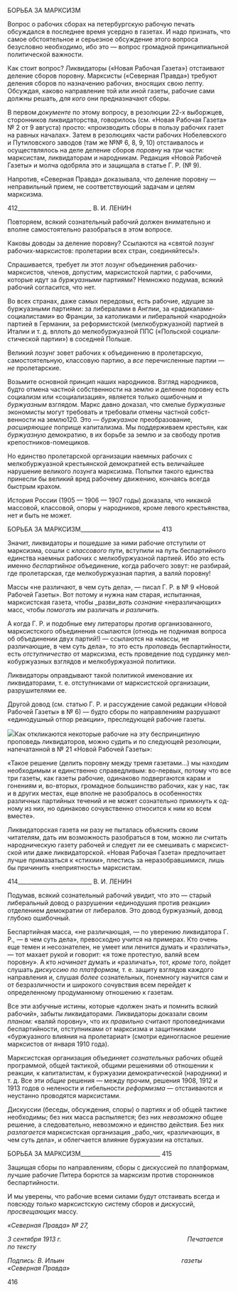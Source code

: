 БОРЬБА ЗА МАРКСИЗМ

Вопрос о рабочих сборах на петербургскую рабочую печать обсуждался в последнее время усердно в газетах. И надо признать, что самое обстоятельное и серьезное обсуж­дение этого вопроса безусловно необходимо, ибо это — вопрос громадной принципи­альной политической важности.

Как стоит вопрос? Ликвидаторы («Новая Рабочая Газета») отстаивают деление сбо­ров поровну. Марксисты («Северная Правда») требуют деления сборов по назначению рабочих, вносящих свою лепту. Обсуждая, каково направление той или иной газеты, рабочие сами должны решать, _для кого_ они предназначают сборы.

В первом _документе_ по этому вопросу, в резолюции 22-х выборжцев, сторонников ликвидаторства, говорилось (см. «Новая Рабочая Газета» № 2 от 9 августа) просто: «производить сборы в пользу рабочих газет на равных началах». Затем в резолюциях части рабочих Нобелевского и Путиловского заводов (там же №№ 6, 8, 9, 10) отстаива­лось и осуществлялось на деле деление сборов _поровну_ на _три_ части: марксистам, лик­видаторам и народникам. Редакция «Новой Рабочей Газеты» и молча одобряла это и защищала в статье Г. Р. (№ 9).

Напротив, «Северная Правда» доказывала, что деление поровну — неправильный прием, не соответствующий задачам и целям марксизма.

  

412__________________________ В. И. ЛЕНИН

Повторяем, всякий сознательный рабочий должен внимательно и вполне самостоя­тельно разобраться в этом вопросе.

Каковы доводы за деление поровну? Ссылаются на «святой лозунг рабочих-марксистов: пролетарии всех стран, соединяйтесь!».

Спрашивается, требует ли этот лозунг объединения рабочих-марксистов, членов, до­пустим, марксистской партии, с рабочими, которые идут за _буржуазными_ партиями? Немножко подумав, всякий рабочий согласится, что нет.

Во всех странах, даже самых передовых, есть рабочие, идущие за буржуазными пар­тиями: за либералами в Англии, за «радикалами-социалистами» во Франции, за католи­ками и либеральной «народной» партией в Германии, за реформистской (мелкобуржу­азной) партией в Италии и т. д. вплоть до мелкобуржуазной ППС («Польской социали­стической партии») в соседней Польше.

Великий лозунг зовет рабочих к объединению в пролетарскую, самостоятельную, классовую партию, а _все_ перечисленные партии — _не_ пролетарские.

Возьмите основной принцип наших народников. Взгляд народников, будто отмена частной собственности на землю и деление поровну есть социализм или «социализа­ция», является только ошибочным и _буржуазным_ взглядом. Маркс давно доказал, что смелые _буржуазные_ экономисты могут требовать и требовали отмены частной собст­венности на землю120. Это — _буржуазное_ преобразование, _расширяющее_ поприще ка­питализма. Мы поддерживаем крестьян, как _буржуазную_ демократию, в их борьбе за землю и за свободу против крепостников-помещиков.

Но единство пролетарской организации наемных рабочих с мелкобуржуазной кре­стьянской демократией есть величайшее нарушение великого лозунга марксизма. По­пытки такого единства принесли бы великий вред рабочему движению, кончаясь всегда быстрым крахом.

История России (1905 — 1906 — 1907 годы) доказала, что никакой массовой, клас­совой, опоры у народников, кроме левого крестьянства, нет и быть не может.

  

БОРЬБА ЗА МАРКСИЗМ____________________________ 413

Значит, ликвидаторы и пошедшие за ними рабочие отступили от марксизма, сошли с _классового_ пути, вступили на путь беспартийного единства наемных рабочих с мелко­буржуазной партией. Ибо это есть именно _беспартийное_ объединение, когда рабочего зовут: не разбирай, где пролетарская, где мелкобуржуазная партия, а валяй поровну!

Массы «не различают, в чем суть дела», — писал Г. Р. в № 9 «Новой Рабочей Газе­ты». Вот потому и нужна нам старая, испытанная, марксистская газета, чтобы _разви­__вать сознание_ «неразличающих» масс, чтобы _помогать_ им различать _и различить._

А когда Г. Р. и подобные ему литераторы _против_ организованного, марксистского объединения ссылаются (отнюдь не поднимая вопроса об объединении двух партий!) — ссылаются на «массы, не различающие, в чем суть дела», то это есть _проповедь_ бес­партийности, есть _отступничество_ от марксизма, есть проведение под сурдинку мел­кобуржуазных взглядов и мелкобуржуазной политики.

Ликвидаторы оправдывают такой политикой именование их ликвидаторами, т. е. от­ступниками от марксистской организации, разрушителями ее.

Другой довод (см. статью Г. Р. и рассуждение самой редакции «Новой Рабочей Газе­ты» в № 6) — будто сборы по направлениям разрушают «единодушный отпор реак­ции», преследующей рабочие газеты.

![](file:///C:/Users/bot32/AppData/Local/Temp/msohtmlclip1/01/clip_image001.png)Как откликаются некоторые рабочие на эту беспринципную проповедь ликвидаторов, можно судить и по следующей резолюции, напечатанной в № 21 «Новой Рабочей Газеты»:

«Такое решение (делить поровну между тремя газетами...) мы находим необходимым и единственно справедливым: во-первых, потому что все три газеты, как газеты рабочие, одинаково подвергаются карам и гонениям и, во-вторых, громадное большинство рабочих, как у нас, так и в других местах, еще вполне не разобралось в особенностях различных партийных течений и не может сознательно примкнуть к од­ному из них, но одинаково сочувственно относится к ним ко всем вместе».

Ликвидаторская газета ни разу не пыталась объяснить своим читателям, дать им возможность разо­браться в том, можно ли считать народническую газету рабочей и следует ли ее смешивать с марксист­ской или даже ликвидаторской. «Новая Рабочая Газета» предпочитает лучше примазаться к «стихии», плестись за неразобравшимися, лишь бы причинить «неприятность» марксистам.

  

414__________________________ В. И. ЛЕНИН

Подумав, всякий сознательный рабочий увидит, что это — старый либеральный до­вод о разрушении «единодушия против реакции» отделением демократии от либералов. Это довод буржуазный, довод глубоко ошибочный.

Беспартийная масса, «не различающая, — по уверению ликвидатора Г. Р., — в чем суть дела», превосходно учится на примерах. Кто очень еще темен и несознателен, не умеет или ленится думать и «различать», — тот махает рукой и говорит: «я тоже про­тестую, валяй всем поровну». А кто _начинает_ думать и «различать», тот, _кроме того,_ пойдет слушать _дискуссию по платформам,_ т. е. защиту взглядов каждого направления и, слушая _более_ сознательных, понемногу научится сам и от безразличности и широко­го сочувствия всем перейдет к определенному продуманному отношению к газетам.

Все эти азбучные истины, которые «должен знать и помнить всякий рабочий», забы­ты ликвидаторами. Ликвидаторы доказали своим _планом:_ «валяй поровну», что их _пра­вильно_ считают проповедниками беспартийности, отступниками от марксизма и защит­никами «буржуазного влияния на пролетариат» (смотри единогласное решение мар­ксистов от января 1910 года).

Марксистская организация объединяет _сознательных_ рабочих общей программой, общей тактикой, общими решениями об отношении к реакции, к капиталистам, к бур­жуазии демократической (народники) и т. д. Все эти _общие_ решения — между прочим, решения 1908, 1912 и 1913 годов о нелености и гибельности _реформизма_ — отстаива­ются и неустанно проводятся марксистами.

Дискуссии (беседы, обсуждения, споры) о партиях и об общей тактике необходимы; без них масса распыляется; без них _невозможно_ общее решение, а следовательно, не­возможно и единство действия. Без них _разлагается_ марксистская организация _рабо­__чих,_ «различающих, в чем суть дела», и облегчается влияние буржуазии на отсталых.

  

БОРЬБА ЗА МАРКСИЗМ____________________________ 415

Защищая сборы по направлениям, сборы с дискуссией по платформам, лучшие рабо­чие Питера борются за марксизм против сторонников беспартийности.

И мы уверены, что рабочие всеми силами будут отстаивать всегда и повсюду _только_ марксистскую систему сборов и дискуссий, _просвещающих_ массу.

_«Северная Правда» № 27,_

_3 сентября 1913 г.                                                                        Печатается по тексту_

_Подпись: В. Ильин_                                                                   _газеты «Северная Правда»_

  

416
